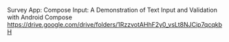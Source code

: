 Survey App:
Compose Input: A Demonstration of Text Input and Validation with Android Compose https://drive.google.com/drive/folders/1RzzvotAHhF2y0_vsLt8NJCip7qcqkbH
